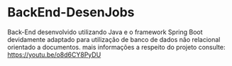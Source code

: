 # BackEnd-DesenJobs

Back-End desenvolvido utilizando Java e o framework Spring Boot devidamente adaptado para utilização de banco de dados não relacional orientado a documentos. mais informações a respeito do projeto consulte: https://youtu.be/o8d6CY8PyDU
